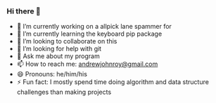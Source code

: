 ### Hi there 👋

- 🔭 I’m currently working on a allpick lane spammer for 
- 🌱 I’m currently learning the keyboard pip package
- 👯 I’m looking to collaborate on this
- 🤔 I’m looking for help with git
- 💬 Ask me about my program
- 📫 How to reach me: andrewjohnroy@gmail.com
- 😄 Pronouns: he/him/his
- ⚡ Fun fact: I mostly spend time doing algorithm and data structure challenges than making projects

